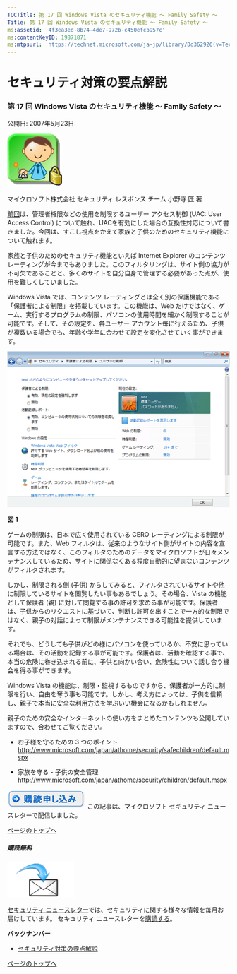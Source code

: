 ```yaml
---
TOCTitle: 第 17 回 Windows Vista のセキュリティ機能 ～ Family Safety ～
Title: 第 17 回 Windows Vista のセキュリティ機能 ～ Family Safety ～
ms:assetid: '4f3ea3ed-8b74-4de7-972b-c450efcb957c'
ms:contentKeyID: 19871871
ms:mtpsurl: 'https://technet.microsoft.com/ja-jp/library/Dd362926(v=TechNet.10)'
---
```


セキュリティ対策の要点解説
==========================

### 第 17 回 Windows Vista のセキュリティ機能 ～ Family Safety ～

公開日: 2007年5月23日

![](images/Dd362926.SecPoint(ja-jp,TechNet.10).gif)

マイクロソフト株式会社
セキュリティ レスポンス チーム
小野寺 匠 著

[前回](http://technet.microsoft.com/ja-jp/library/dd362925)は、管理者権限などの使用を制限するユーザー アクセス制御 (UAC: User Access Control) について触れ、UACを有効にした場合の互換性対応について書きました。今回は、すこし視点をかえて家族と子供のためのセキュリティ機能について触れます。

家族と子供のためのセキュリティ機能といえば Internet Explorer のコンテンツ レーティングが今までもありました。このフィルタリングは、サイト側の協力が不可欠であることと、多くのサイトを自分自身で管理する必要があった点が、使用を難しくしていました。

Windows Vista では、コンテンツ レーティングとは全く別の保護機能である「保護者による制限」を搭載しています。この機能は、Web だけではなく、ゲーム、実行するプログラムの制限、パソコンの使用時間を細かく制限することが可能です。そして、その設定を、各ユーザー アカウント毎に行えるため、子供が複数いる場合でも、年齢や学年に合わせて設定を変化させていく事ができます。

![](images/Dd362926.secpoint0017_01(ja-jp,TechNet.10).gif)

**図** **1**

ゲームの制限は、日本で広く使用されている CERO レーティングによる制限が可能です。また、Web フィルタは、従来のようなサイト側がサイトの内容を宣言する方法ではなく、このフィルタのためのデータをマイクロソフトが日々メンテナンスしているため、サイトに関係なくある程度自動的に望まないコンテンツがフィルタされます。

しかし、制限される側 (子供) からしてみると、フィルタされているサイトや他に制限しているサイトを閲覧したい事もあるでしょう。その場合、Vista の機能として保護者 (親) に対して閲覧する事の許可を求める事が可能です。保護者は、子供からのリクエストに基づいて、判断し許可を出すことで一方的な制限ではなく、親子の対話によって制限がメンテナンスできる可能性を提供しています。

それでも、どうしても子供がどの様にパソコンを使っているか、不安に思っている場合は、その活動を記録する事が可能です。保護者は、活動を確認する事で、本当の危険に巻き込まれる前に、子供と向かい合い、危険性について話し合う機会を得る事ができます。

Windows Vista の機能は、制限・監視するものですから、保護者が一方的に制限を行い、自由を奪う事も可能です。しかし、考え方によっては、子供を信頼し、親子で本当に安全な利用方法を学ぶいい機会になるかもしれません。

親子のための安全なインターネットの使い方をまとめたコンテンツも公開していますので、合わせてご覧ください。

-   お子様を守るための 3 つのポイント
    <http://www.microsoft.com/japan/athome/security/safechildren/default.mspx>

-   家族を守る - 子供の安全管理
    <http://www.microsoft.com/japan/athome/security/children/default.mspx>

[![](images/Dd362926.btn_reg_today(ja-jp,TechNet.10).jpg)](http://technet.microsoft.com/ja-jp/library/dd362958)
この記事は、マイクロソフト セキュリティ ニュースレターで配信しました。

[](#mainsection)[ページのトップへ](#mainsection)

##### 購読無料

![](images/Dd362926.subscribe(ja-jp,TechNet.10).gif)

[セキュリティ ニュースレター](http://www.microsoft.com/japan/technet/security/secnews/default.mspx)では、セキュリティに関する様々な情報を毎月お届けしています。
セキュリティ ニュースレターを[購読する](http://technet.microsoft.com/ja-jp/library/dd362958)。

**バックナンバー**
-   [セキュリティ対策の要点解説](http://technet.microsoft.com/ja-jp/library/dd347229)

[](#mainsection)[ページのトップへ](#mainsection)
